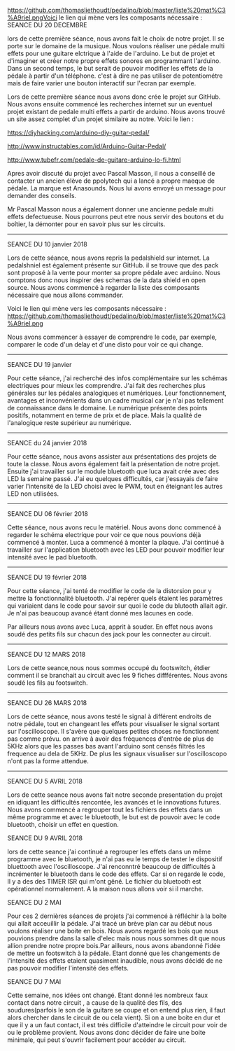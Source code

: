 https://github.com/thomasliethoudt/pedalino/blob/master/liste%20mat%C3%A9riel.pngVoici le lien qui mène vers les composants nécessaire : 
SEANCE DU 20 DECEMBRE

lors de cette première séance, nous avons fait le choix de notre projet. Il se porte sur le domaine de la musique. Nous voulons réaliser une pédale multi effets pour une guitare elctrique à l'aide de l'arduino. Le but de projet et d'imaginer et créer notre propre effets sonores en programmant l'arduino. Dans un second temps, le but serait de pouvoir modifier les effets de la pédale à partir d'un téléphone. c'est à dire ne pas utiliser de potentiométre mais de faire varier une bouton interactif sur l'ecran par exemple.

Lors de cette première séance nous avons donc crée le projet sur GitHub. Nous avons ensuite commencé les recherches internet sur un eventuel projet existant de pedale multi effets a partir de arduino. Nous avons trouvé un site assez complet d'un projet similaire au notre. Voici le lien :

 https://diyhacking.com/arduino-diy-guitar-pedal/
 
 http://www.instructables.com/id/Arduino-Guitar-Pedal/
 
 http://www.tubefr.com/pedale-de-guitare-arduino-lo-fi.html
 
 Apres avoir discuté du projet avec Pascal Masson, il nous a conseillé de contacter un ancien élève de ppolytech qui a lancé a  propre maeque de pédale. La marque est Anasounds. Nous lui avons envoyé un message pour demander des conseils.
 
 Mr Pascal Masson nous a également donner une ancienne pedale multi effets defectueuse. Nous pourrons peut etre nous servir des boutons et du boîtier, la démonter pour en savoir plus sur les circuits.

_______________________________________________________________________________________________________________________________________


SEANCE DU 10 janvier 2018

Lors de cette séance, nous avons repris la pedalshield sur internet. La pedalshniel est également présente sur GitHub.
il se trouve que des pack sont proposé à la vente pour monter sa propre pédale avec arduino. Nous comptons donc nous inspirer des schemas de la data shield en open source. Nous avons commencé à regarder la liste des composants nécessaire que nous allons commander. 




Voici le lien qui mène vers les composants nécessaire : 
https://github.com/thomasliethoudt/pedalino/blob/master/liste%20mat%C3%A9riel.png


Nous avons commencer à essayer de comprendre le code, par exemple, comparer le code d'un delay et d'une disto pour voir ce qui change.
_______________________________________________________________________________________________________________________________

SEANCE DU 19 janvier

Pour cette séance, j'ai recherché des infos complémentaire sur les schémas electriques pour mieux les comprendre. J'ai fait des recherches plus générales sur les pédales analogiques et numériques. Leur fonctionnement, avantages et inconvénients dans un cadre musical car je n'ai pas tellement de connaissance dans le domaine. Le numérique présente des points positifs, notamment en terme de prix et de place. Mais la qualité de l'analogique reste supérieur au numérique.
_______________________________________________________________________________________________________________________________

SEANCE du 24 janvier 2018

Pour cette séance, nous avons assister aux présentations des projets de toute la classe. Nous avons également fait la présentation de notre projet. Ensuite j'ai travailler sur le module bluetooth que luca avait crée avec des LED la semaine passé. J'ai eu quelques difficultés, car j'essayais de faire varier l'intensité de la LED choisi avec le PWM, tout en éteignant les autres LED non utilisées.
_______________________________________________________________________________________________________________________________

SEANCE DU 06 février 2018

Cette séance, nous avons recu le matériel. Nous avons donc commencé à regarder le schéma electrique pour voir ce que nous pouvions déjà commencé à monter. Luca a commencé à monter la plaque. J'ai continué à travailler sur l'application bluetooth     avec les LED pour pouvoir modifier leur intensité avec le pad bluetooth. 

________________________________________________________________________________________________________________________________

SEANCE DU 19 février 2018

Pour cette séance, j'ai tenté de modifier le code de la distorsion pour y mettre la fonctionnalité bluetooth. J'ai repérer quels étaient les paramètres qui variaient dans le code pour savoir sur quoi le code du blutooth allait agir. Je n'ai pas beaucoup avancé étant donné mes lacunes en code.

Par ailleurs nous avons avec Luca, apprit à souder. En effet nous avons soudé des petits fils sur chacun des jack pour les connecter au circuit.

_________________________________________________________________________________________________________________________________

SEANCE DU 12 MARS 2018

Lors de cette seance,nous nous sommes occupé du footswitch, étdier comment il se branchait au circuit avec les 9 fiches diffférentes. Nous avons soudé les fils au footswitch.


________________________________________________________________________________________________________________________________

SEANCE DU 26 MARS 2018

Lors de cette séance, nous avons testé le signal à différent endroits de notre pédale, tout en changeant les effets pour visualiser le signal sortant sur l'oscilloscope. Il s'avère que quelques petites choses ne fonctionnent pas comme prévu.
on arrive à avoir des fréquences d'entrée de plus de 5KHz alors que les passes  bas avant l'arduino sont censés filtrés les frequence au dela de 5KHz. De plus les signaux visualiser sur l'oscilloscopo n'ont pas la forme attendue.

_________________________________________________________________________________________________________________________________________

SEANCE DU 5 AVRIL 2018

Lors de cette seance nous avons fait notre seconde presentation du projet en idiquant les difficultés rencontée, les avancés et le innovations futures.
Nous avons commencé a regrouper tout les fichiers des effets dans un même programme et avec le bluetooth, le but est de pouvoir avec le code bluetooth, choisir un effet en question.

SEANCE DU 9 AVRIL 2018

lors de cette seance j'ai continué a regrouper les effets dans un même programme avec le bluetooth, je n'ai pas eu le temps de tester le dispositif bluettooth avec l'oscilloscope. J'ai renconntré beaucoup de difficultés à incrémenter le bluetooth dans le code des effets. Car si on regarde le code, Il y a des des TIMER ISR qui m'ont gêné. Le fichier du bluetooth est opérationnel normalement. A la maison nous allons voir si il marche.

SEANCE  DU 2 MAI

Pour ces 2 dernières séances de projets j'ai commencé à réfléchir à la boîte qui allait acceuillir la pédale. J'ai tracé un brève plan car au début nous voulons réaliser une boite en bois. Nous avons regardé les bois que nous pouvions   prendre dans la salle d'elec mais nous nous sommes dit que nous allion prendre notre propre bois.Par ailleurs, nous avons abandonné l'idée de mettre un footswitch à la pédale. Etant donné  que les changements de l'intensité des effets etaient quasiment inaudible, nous avons décidé de ne pas pouvoir modifier l'intensité des effets.

SEANCE  DU 7 MAI

Cette semaine, nos idées ont changé. Etant donné les nombreux faux contact dans notre circuit , a cause de la qualité des fils, des soudures(parfois le son de la guitare se coupe et on entend plus rien, il faut alors chercher dans le circuit de ou cela vient). Si on a une boite en dur et que il y a un faut contact, il est trés difficile d'atteindre le circuit pour voir de ou le problème provient. Nous avons donc décider de faire une boite minimale, qui peut s'ouvrir facilement pour accéder au circuit.
